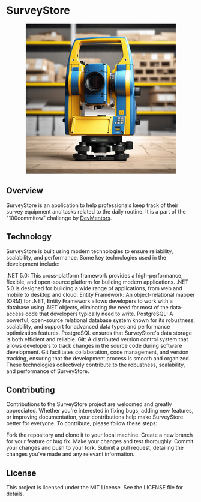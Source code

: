 # SurveyStore

<div align="center">
  <img src="docs/SurveyStore logo.png" width="400" height="400">
</div>

## Overview
SurveyStore is an application to help professionals keep track of their survey equipment and tasks related to the daily routine. It is a part of the "100commitow" challenge by [DevMentors](https://github.com/devmentors). 

## Technology
SurveyStore is built using modern technologies to ensure reliability, scalability, and performance. Some key technologies used in the development include:

.NET 5.0: This cross-platform framework provides a high-performance, flexible, and open-source platform for building modern applications. .NET 5.0 is designed for building a wide range of applications, from web and mobile to desktop and cloud.
Entity Framework: An object-relational mapper (ORM) for .NET, Entity Framework allows developers to work with a database using .NET objects, eliminating the need for most of the data-access code that developers typically need to write.
PostgreSQL: A powerful, open-source relational database system known for its robustness, scalability, and support for advanced data types and performance optimization features. PostgreSQL ensures that SurveyStore's data storage is both efficient and reliable.
Git: A distributed version control system that allows developers to track changes in the source code during software development. Git facilitates collaboration, code management, and version tracking, ensuring that the development process is smooth and organized.
These technologies collectively contribute to the robustness, scalability, and performance of SurveyStore.

## Contributing
Contributions to the SurveyStore project are welcomed and greatly appreciated. Whether you're interested in fixing bugs, adding new features, or improving documentation, your contributions help make SurveyStore better for everyone. To contribute, please follow these steps:

Fork the repository and clone it to your local machine.
Create a new branch for your feature or bug fix.
Make your changes and test thoroughly.
Commit your changes and push to your fork.
Submit a pull request, detailing the changes you've made and any relevant information.

## License
This project is licensed under the MIT License. See the LICENSE file for details.
